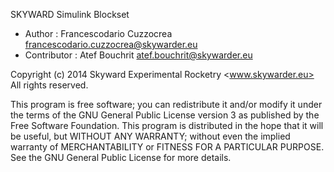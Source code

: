 SKYWARD Simulink Blockset

* Author : Francescodario Cuzzocrea <francescodario.cuzzocrea@skywarder.eu>
* Contributor : Atef Bouchrit <atef.bouchrit@skywarder.eu>

Copyright (c) 2014 Skyward Experimental Rocketry <www.skywarder.eu>
All rights reserved.

This program is free software; you can redistribute it and/or
modify it under the terms of the GNU General Public License
version 3 as published by the Free Software Foundation.
This program is distributed in the hope that it will be useful, but
WITHOUT ANY WARRANTY; without even the implied warranty of
MERCHANTABILITY or FITNESS FOR A PARTICULAR PURPOSE.  See the GNU
General Public License for more details.
